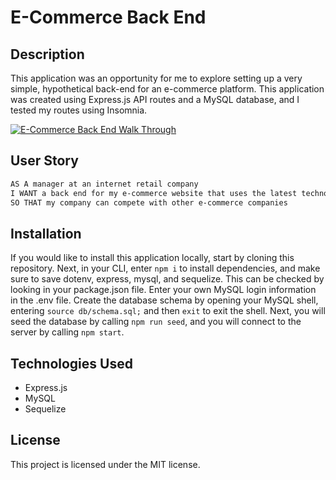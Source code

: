# E-Commerce Back End

## Description
This application was an opportunity for me to explore setting up a very simple, hypothetical back-end for an e-commerce platform. This application was created using Express.js API routes and a MySQL database, and I tested my routes using Insomnia.

[![E-Commerce Back End Walk Through](https://res.cloudinary.com/marcomontalbano/image/upload/v1642381169/video_to_markdown/images/vimeo--666592191-c05b58ac6eb4c4700831b2b3070cd403.jpg)](https://vimeo.com/666592191 "E-Commerce Back End Walk Through")

## User Story
```md
AS A manager at an internet retail company
I WANT a back end for my e-commerce website that uses the latest technologies
SO THAT my company can compete with other e-commerce companies
```

## Installation
If you would like to install this application locally, start by cloning this repository. Next, in your CLI, enter `npm i` to install dependencies, and make sure to save dotenv, express, mysql, and sequelize. This can be checked by looking in your package.json file. Enter your own MySQL login information in the .env file. Create the database schema by opening your MySQL shell, entering `source db/schema.sql;` and then `exit` to exit the shell. Next, you will seed the database by calling `npm run seed`, and you will connect to the server by calling `npm start`. 

## Technologies Used
- Express.js
- MySQL
- Sequelize

## License
This project is licensed under the MIT license.